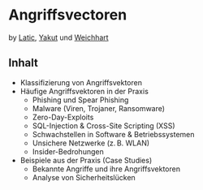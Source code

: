 # Angriffsvectoren

by [Latic](https://github.com/LatiEm220189), [Yakut](https://github.com/YakuEn220157) und [Weichhart](https://github.com/WeicJa210116/)

## Inhalt

- Klassifizierung von Angriffsvektoren
- Häufige Angriffsvektoren in der Praxis
  - Phishing und Spear Phishing
  - Malware (Viren, Trojaner, Ransomware)
  - Zero-Day-Exploits
  - SQL-Injection & Cross-Site Scripting (XSS)
  - Schwachstellen in Software & Betriebssystemen
  - Unsichere Netzwerke (z. B. WLAN)
  - Insider-Bedrohungen
- Beispiele aus der Praxis (Case Studies)
  - Bekannte Angriffe und ihre Angriffsvektoren
  - Analyse von Sicherheitslücken
